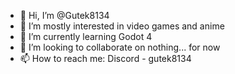 - 👋 Hi, I’m @Gutek8134
- 👀 I’m mostly interested in video games and anime
- 🌱 I’m currently learning Godot 4
- 💞️ I’m looking to collaborate on nothing... for now
- 📫 How to reach me: Discord - gutek8134

<!---
Gutek8134/Gutek8134 is a ✨ special ✨ repository because its `README.md` (this file) appears on your GitHub profile.
You can click the Preview link to take a look at your changes.
--->
